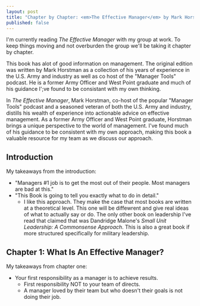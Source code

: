 ```yaml
---
layout: post
title: "Chapter by Chapter: <em>The Effective Manager</em> by Mark Horstman, Kate Braun, and Sarah Sentes"
published: false
---
```


I'm currently reading <em>The Effective Manager</em> with my group at work. To keep things moving and not overburden the group we'll be taking it chapter by chapter.

This book has alot of good information on management. The original edition was written by Mark Horstman as a collection of his years of experience in the U.S. Army and industry as well as co host of the "Manager Tools" podcast.
He is a former Army Officer and West Point graduate and much of his guidance I';ve found to be consistant with my own thinking.

In <em>The Effective Manager</em>, Mark Horstman, co-host of the popular "Manager Tools" podcast and a seasoned veteran of both the U.S. Army and industry, distills his wealth of experience into actionable advice on 
effective management. As a former Army Officer and West Point graduate, Horstman brings a unique perspective to the world of management. I've found 
much of his guidance to be consistent with my own approach, making this book a valuable resource for my team as we discuss our approach.

## Introduction
My takeaways from the introduction:
* "Managers #1 job is to get the most out of their people. Most managers are bad at this."
* "This Book is going to tell you exactly what to do in detail."
  * I like this approach. They make the case that most books are written at a theoretical level. This one will be diffewrent and give real ideas of what to actually say or do. The only other book on leadership I've read that claimed that was Dandridge Malone's <em>Small Unit Leadership: A Commonsense Approach</em>. This is also a great book if more structured specifically for military leadership.

## Chapter 1: What Is An Effective Manager?
My takeaways from chapter one:
* Your first responsibility as a manager is to achieve results.
  * First responsibility NOT to your team of directs.
  * A manager loved by their team but who doesn't their goals is not doing their job.

